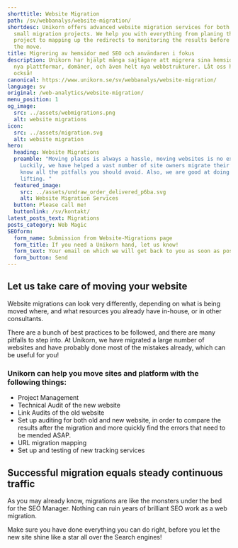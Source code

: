 ```yaml
---
shorttitle: Website Migration
path: /sv/webbanalys/website-migration/
shortdesc: Unikorn offers advanced website migration services for both large and
  small migration projects. We help you with everything from planing the whole
  project to mapping up the redirects to monitoring the results before and after
  the move.
title: Migrering av hemsidor med SEO och användaren i fokus
description: Unikorn har hjälpt många sajtägare att migrera sina hemsidor till
  nya plattformar, domäner, och även helt nya webbstrukturer. Låt oss hjälpa dig
  också!
canonical: https://www.unikorn.se/sv/webbanalys/website-migration/
language: sv
original: /web-analytics/website-migration/
menu_position: 1
og_image:
  src: ../assets/webmigrations.png
  alt: website migrations
icon:
  src: ../assets/migration.svg
  alt: website migration
hero:
  heading: Website Migrations
  preamble: "Moving places is always a hassle, moving websites is no exception.
    Luckily, we have helped a vast number of site owners migrate their webs and
    know all the pitfalls you should avoid. Also, we are good at doing the heavy
    lifting. "
  featured_image:
    src: ../assets/undraw_order_delivered_p6ba.svg
    alt: Website Migration Services
  button: Please call me!
  buttonlink: /sv/kontakt/
latest_posts_text: Migrations
posts_category: Web Magic
SEOform:
  form_name: Submission from Website-Migrations page
  form_title: If you need a Unikorn hand, let us know!
  form_text: Your email on which we will get back to you as soon as possible!
  form_button: Send
---
```

## Let us take care of moving your website

Website migrations can look very differently, depending on what is being moved where, and what resources you already have in-house, or in other consultants.

There are a bunch of best practices to be followed, and there are many pitfalls to step into. At Unikorn, we have migrated a large number of websites and have probably done most of the mistakes already, which can be useful for you!

### Unikorn can help you move sites and platform with the following things:

* Project Management
* Technical Audit of the new website
* Link Audits of the old website
* Set up auditing for both old and new website, in order to compare the results after the migration and more quickly find the errors that need to be mended ASAP.
* URL migration mapping
* Set up and testing of new tracking services

## Successful migration equals steady continuous traffic

As you may already know, migrations are like the monsters under the bed for the SEO Manager. Nothing can ruin years of brilliant SEO work as a web migration. 

Make sure you have done everything you can do right, before you let the new site shine like a star all over the Search engines!